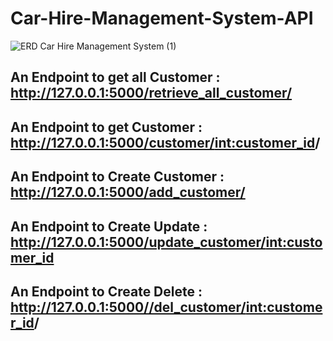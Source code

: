 # Car-Hire-Management-System-API
![ERD  Car Hire Management System  (1)](https://user-images.githubusercontent.com/42601017/222050740-f3997cf4-6167-476b-80fd-f89569b274c0.png)
## An Endpoint to get all Customer : http://127.0.0.1:5000/retrieve_all_customer/
## An Endpoint to get Customer : http://127.0.0.1:5000/customer/<int:customer_id>/
## An Endpoint to Create Customer : http://127.0.0.1:5000/add_customer/
## An Endpoint to Create Update : http://127.0.0.1:5000/update_customer/<int:customer_id>
## An Endpoint to Create Delete : http://127.0.0.1:5000//del_customer/<int:customer_id>/




